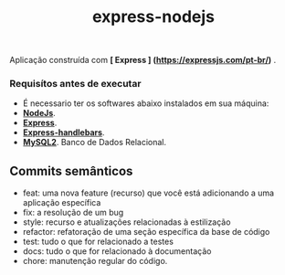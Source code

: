 
<h1 align="center">
   express-nodejs
</h1>

<br>

Aplicação construída com **[ Express ] (https://expressjs.com/pt-br/)** . 
<br />

### Requisítos antes de executar

- É necessario ter os softwares abaixo instalados em sua máquina:
- **[NodeJs](https://nodejs.org/en)**.
- **[Express](https://expressjs.com/pt-br/)**.
- **[Express-handlebars](https://www.npmjs.com/package/express-handlebars)**. 
- **[MySQL2](https://www.mysql.com/)**. Banco de Dados Relacional.

## Commits semânticos
- feat: uma nova feature (recurso) que você está adicionando a uma aplicação específica
- fix: a resolução de um bug
- style: recurso e atualizações relacionadas à estilização
- refactor: refatoração de uma seção específica da base de código
- test: tudo o que for relacionado a testes
- docs: tudo o que for relacionado à documentação
- chore: manutenção regular do código.
